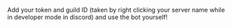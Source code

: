 Add your token and guild ID (taken by right clicking your server name while in developer mode in discord) and use the bot yourself!
